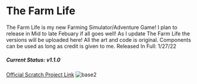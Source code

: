 # The Farm Life
The Farm Life is my new Farming Simulator/Adventure Game! I plan to release in Mid to late Febuary if all goes well!
As I update The Farm Life the versions will be uploaded here! All the art and code is original. Components can be used as long as credit is given to me.
Released In Full: 1/27/22
##### **Current Status:** _v1.1.0_
[Official Scratch Project Link](https://scratch.mit.edu/projects/627330608)
![base2](https://user-images.githubusercontent.com/97358009/151573656-f62b39d8-5fd0-45c7-9997-0c6e20642886.png)
